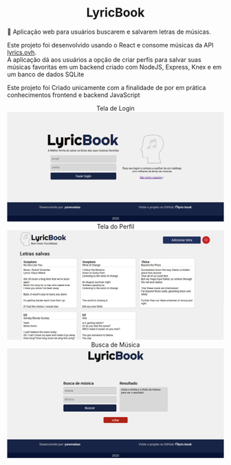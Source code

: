 <h1 align="center">
    LyricBook
</h1>

<p>
    🎼 Aplicação web para usuários buscarem e salvarem letras de músicas. 
</p>

<p>
    Este projeto foi desenvolvido usando o 
    React e consome músicas da API 
    <a href="https://lyrics.ovh">lyrics.ovh</a>.
    <br/>
    A aplicação dá aos usuários a opção de criar perfis para salvar suas músicas favoritas em um backend criado com NodeJS, Express, Knex e em um banco de dados SQLite
</p>

<p>
    Este projeto foi Criado unicamente com a finalidade de por em prática conhecimentos frontend e backend JavaScript
<p/>

<div align="center">
    Tela de Login
    <img src="prints/print-login.png">
</div>
<div align="center">
    Tela do Perfil
    <img src="prints/print-profile.JPG">
</div>
<div align="center">
    Busca de Música
    <img src="prints/print-search.png">
</div>